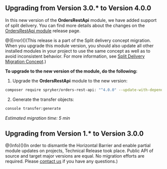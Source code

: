 ## Upgrading from Version 3.0.* to Version 4.0.0

In this new version of the **OrdersRestApi** module, we have added support of split delivery. You can find more details about the changes on the [OrdersRestApi module](https://github.com/spryker/orders-rest-api/releases) release page.

@(Error)()(This release is a part of the Split delivery concept migration. When you upgrade this module version, you should also update all other installed modules in your project to use the same concept as well as to avoid inconsistent behavior. For more information, see [Split Delivery Migration Concept](https://documentation.spryker.com/v4/docs/split-delivery-concept).)

**To upgrade to the new version of the module, do the following:**
1. Upgrade the **OrdersRestApi** module to the new version:

```bash
composer require spryker/orders-rest-api: "^4.0.0" --update-with-dependencies
```
2. Generate the transfer objects:

```bash
console transfer:generate
```

*Estimated migration time: 5 min*

## Upgrading from Version 1.* to Version 3.0.0 

@(Info)()(In order to dismantle the Horizontal Barrier and enable partial module updates on projects, Technical Release took place. Public API of source and target major versions are equal. No migration efforts are required. Please [contact us](https://support.spryker.com/hc/en-us) if you have any questions.)